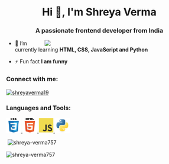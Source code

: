 <h1 align="center">Hi 👋, I'm Shreya Verma</h1>
<h3 align="center">A passionate frontend developer from India</h3>

<img align="right"  width="400" src="https://media.tenor.com/S59bPkT0pqcAAAAC/programming.gif">

- 🌱 I’m currently learning **HTML, CSS, JavaScript and Python**

- ⚡ Fun fact **I am funny**

<h3 align="left">Connect with me:</h3>
<p align="left">
<a href="https://www.codechef.com/users/shreyaverma19" target="blank"><img align="center" src="https://cdn.jsdelivr.net/npm/simple-icons@3.1.0/icons/codechef.svg" alt="shreyaverma19" height="30" width="40" /></a>
</p>

<h3 align="left">Languages and Tools:</h3>
<p align="left"> <a href="https://www.w3schools.com/css/" target="_blank" rel="noreferrer"> <img src="https://raw.githubusercontent.com/devicons/devicon/master/icons/css3/css3-original-wordmark.svg" alt="css3" width="40" height="40"/> </a> <a href="https://www.w3.org/html/" target="_blank" rel="noreferrer"> <img src="https://raw.githubusercontent.com/devicons/devicon/master/icons/html5/html5-original-wordmark.svg" alt="html5" width="40" height="40"/> </a> <a href="https://developer.mozilla.org/en-US/docs/Web/JavaScript" target="_blank" rel="noreferrer"> <img src="https://raw.githubusercontent.com/devicons/devicon/master/icons/javascript/javascript-original.svg" alt="javascript" width="40" height="40"/> </a> <a href="https://www.python.org" target="_blank" rel="noreferrer"> <img src="https://raw.githubusercontent.com/devicons/devicon/master/icons/python/python-original.svg" alt="python" width="40" height="40"/> </a> </p>

<p>&nbsp;<img align="center" src="https://github-readme-stats.vercel.app/api?username=shreya-verma757&show_icons=true&locale=en" alt="shreya-verma757" /></p>

<p><img align="center" src="https://github-readme-streak-stats.herokuapp.com/?user=shreya-verma757&" alt="shreya-verma757" /></p>
